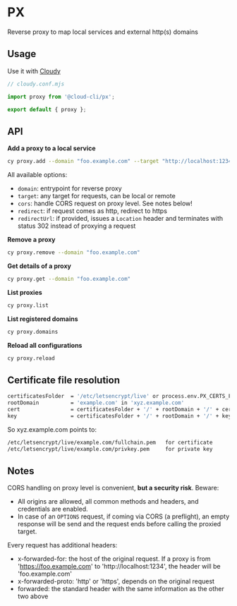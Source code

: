 # PX

Reverse proxy to map local services and external http(s) domains

## Usage

Use it with [Cloudy](https://github.com/cloud-cli/cli)

```ts
// cloudy.conf.mjs

import proxy from '@cloud-cli/px';

export default { proxy };
```

## API

**Add a proxy to a local service**

```bash
cy proxy.add --domain "foo.example.com" --target "http://localhost:1234"
```

All available options:

- `domain`: entrypoint for reverse proxy
- `target`: any target for requests, can be local or remote
- `cors`: handle CORS request on proxy level. See notes below!
- `redirect`: if request comes as http, redirect to https
- `redirectUrl`: if provided, issues a `Location` header and terminates with status 302 instead of proxying a request

**Remove a proxy**

```bash
cy proxy.remove --domain "foo.example.com"
```

**Get details of a proxy**

```bash
cy proxy.get --domain "foo.example.com"
```

**List proxies**

```bash
cy proxy.list
```

**List registered domains**

```bash
cy proxy.domains
```

**Reload all configurations**

```bash
cy proxy.reload
```

## Certificate file resolution

```bash
certificatesFolder  = '/etc/letsencrypt/live' or process.env.PX_CERTS_FOLDER
rootDomain          = 'example.com' in 'xyz.example.com'
cert                = certificatesFolder + '/' + rootDomain + '/' + certificateFile
key                 = certificatesFolder + '/' + rootDomain + '/' + keyFile
```

So xyz.example.com points to:

```bash
/etc/letsencrypt/live/example.com/fullchain.pem   for certificate
/etc/letsencrypt/live/example.com/privkey.pem     for private key
```

## Notes

CORS handling on proxy level is convenient, **but a security risk**. Beware:

- All origins are allowed, all common methods and headers, and credentials are enabled.
- In case of an `OPTIONS` request, if coming via CORS (a preflight), an empty response will be send and the request ends before calling the proxied target.

Every request has additional headers:

- x-forwarded-for: the host of the original request.
If a proxy is from 'https://foo.example.com' to 'http://localhost:1234', the header will be 'foo.example.com'
- x-forwarded-proto: 'http' or 'https', depends on the original request
- forwarded: the standard header with the same information as the other two above

